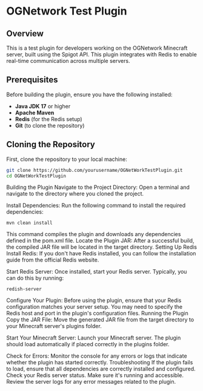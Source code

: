 # OGNetwork Test Plugin

## Overview
This is a test plugin for developers working on the OGNetwork Minecraft server, built using the Spigot API. This plugin integrates with Redis to enable real-time communication across multiple servers.

## Prerequisites
Before building the plugin, ensure you have the following installed:

- **Java JDK 17** or higher
- **Apache Maven**
- **Redis** (for the Redis setup)
- **Git** (to clone the repository)

## Cloning the Repository
First, clone the repository to your local machine:

```bash
git clone https://github.com/yourusername/OGNetWorkTestPlugin.git
cd OGNetWorkTestPlugin
```
Building the Plugin
Navigate to the Project Directory: Open a terminal and navigate to the directory where you cloned the project.

Install Dependencies: Run the following command to install the required dependencies:
```
mvn clean install
```
This command compiles the plugin and downloads any dependencies defined in the pom.xml file.
Locate the Plugin JAR: After a successful build, the compiled JAR file will be located in the target directory.
Setting Up Redis
Install Redis: If you don't have Redis installed, you can follow the installation guide from the official Redis website.

Start Redis Server: Once installed, start your Redis server. Typically, you can do this by running:
```
redish-server
```
Configure Your Plugin: Before using the plugin, ensure that your Redis configuration matches your server setup. You may need to specify the Redis host and port in the plugin's configuration files.
Running the Plugin
Copy the JAR File: Move the generated JAR file from the target directory to your Minecraft server's plugins folder.

Start Your Minecraft Server: Launch your Minecraft server. The plugin should load automatically if placed correctly in the plugins folder.

Check for Errors: Monitor the console for any errors or logs that indicate whether the plugin has started correctly.
Troubleshooting
If the plugin fails to load, ensure that all dependencies are correctly installed and configured.
Check your Redis server status. Make sure it's running and accessible.
Review the server logs for any error messages related to the plugin.


